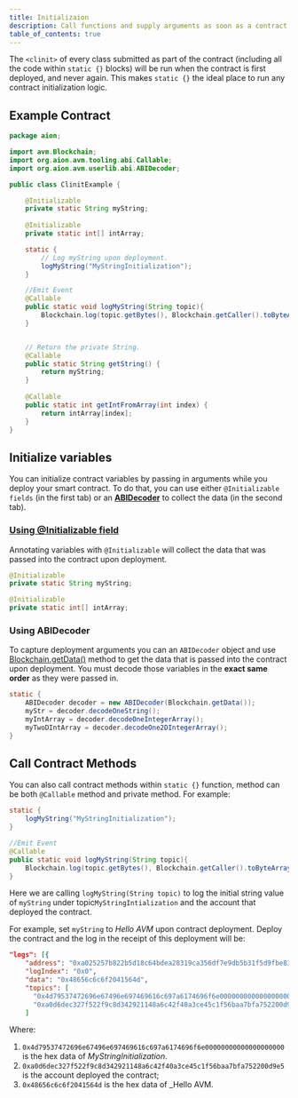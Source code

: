 ```yaml
---
title: Initializaion
description: Call functions and supply arguments as soon as a contract is deployed to a network.
table_of_contents: true
---
```


The `<clinit>` of every class submitted as part of the contract (including all the code within `static {}` blocks) will be run when the contract is first deployed, and never again.  This makes `static {}` the ideal place to run any contract initialization logic.

## Example Contract

```java
package aion;

import avm.Blockchain;
import org.aion.avm.tooling.abi.Callable;
import org.aion.avm.userlib.abi.ABIDecoder;

public class ClinitExample {

    @Initializable
    private static String myString;
  
    @Initializable
    private static int[] intArray;

    static {
        // Log myString upon deployment.
        logMyString("MyStringInitialization");
    }

    //Emit Event
    @Callable
    public static void logMyString(String topic){
        Blockchain.log(topic.getBytes(), Blockchain.getCaller().toByteArray(), myString.getBytes());
    }


    // Return the private String.
    @Callable
    public static String getString() {
        return myString;
    }
  
    @Callable
    public static int getIntFromArray(int index) {
        return intArray[index];
    }
}
```

## Initialize variables

You can initialize contract variables by passing in arguments while you deploy your smart contract. To do that, you can use either `@Initializable fields` (in the first tab) or
an [**ABIDecoder**](https://docs.aion.network/docs/avm-abidecoder) to collect the data (in the second tab).

### [Using @Initializable field](/developers/fundamentals/avm-concepts/initializable-fields/)

Annotating variables with `@Initializable`  will collect the data that was passed into the contract upon deployment.

```java
@Initializable
private static String myString;

@Initializable
private static int[] intArray;
```

### Using ABIDecoder

To capture deployment arguments you can an `ABIDecoder` object and use [Blockchain.getData()](https://avm-api.aion.network/avm/blockchain#getData%28%29) method to get the data that is passed into the contract upon deployment. You must decode those variables in the **exact same order** as they were passed in.

```java
static {
    ABIDecoder decoder = new ABIDecoder(Blockchain.getData());
    myStr = decoder.decodeOneString();
    myIntArray = decoder.decodeOneIntegerArray();
    myTwoDIntArray = decoder.decodeOne2DIntegerArray();
}
```

## Call Contract Methods

You can also call contract methods within `static {}` function, method can be both `@Callable` method and private method.  For example:

```java
static {
    logMyString("MyStringInitialization");
}

//Emit Event
@Callable
public static void logMyString(String topic){
    Blockchain.log(topic.getBytes(), Blockchain.getCaller().toByteArray(), myString.getBytes());
}
```

Here we are calling `logMyString(String topic)` to log the initial string value of `myString` under topic`MyStringIntialization` and the account that deployed the contract.

For example, set `myString` to *Hello AVM* upon contract deployment.
Deploy the contract and the log in the receipt of this deployment will be:

```json
"logs": [{
    "address": "0xa025257b822b5d18c64bdea28319ca356df7e9db5b31f5d9fbe837876cdd5245",
    "logIndex": "0x0",
    "data": "0x48656c6c6f2041564d",
    "topics": [
      "0x4d79537472696e67496e697469616c697a6174696f6e00000000000000000000",
      "0xa0d6dec327f522f9c8d342921148a6c42f40a3ce45c1f56baa7bfa752200d9e5"
    ]
```

Where:

1. `0x4d79537472696e67496e697469616c697a6174696f6e00000000000000000000` is the hex data of *MyStringInitialization*.
2. `0xa0d6dec327f522f9c8d342921148a6c42f40a3ce45c1f56baa7bfa752200d9e5` is the account deployed the contract;
3. `0x48656c6c6f2041564d` is the hex data of _Hello AVM.
